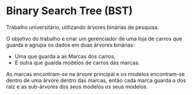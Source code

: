 # Binary Search Tree (BST)
Trabalho universitário, utilizando árvores binárias de pesquisa.

O objetivo do trabalho e criar um gerenciador de uma loja de carros que guarda e agrupa os dados em duas árvores binárias:

 * Uma que guarda a as Marcas dos carros,
 * E outra que guarda modelos de carros das marcas.

As marcas encontram-se na árvore principal e os modelos encontram-se dentro de uma árvore dentro das marcas, então cada marca guarda a dos raiz e as sub-árvores dos seus modelos os seus modelos.